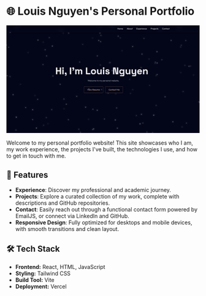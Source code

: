 # 🌐 Louis Nguyen's Personal Portfolio

<img alt="Portfolio Home Page" src="public/website-home-page.png"/>

Welcome to my personal portfolio website! This site showcases who I am, my work experience, the projects I've built, the technologies I use, and how to get in touch with me.

## 🚀 Features

- **Experience**: Discover my professional and academic journey.
- **Projects**: Explore a curated collection of my work, complete with descriptions and GitHub repositories.
- **Contact**: Easily reach out through a functional contact form powered by EmailJS, or connect via LinkedIn and GitHub.
- **Responsive Design**: Fully optimized for desktops and mobile devices, with smooth transitions and clean layout.

## 🛠️ Tech Stack

- **Frontend:** React, HTML, JavaScript
- **Styling:** Tailwind CSS
- **Build Tool:** Vite
- **Deployment:** Vercel
